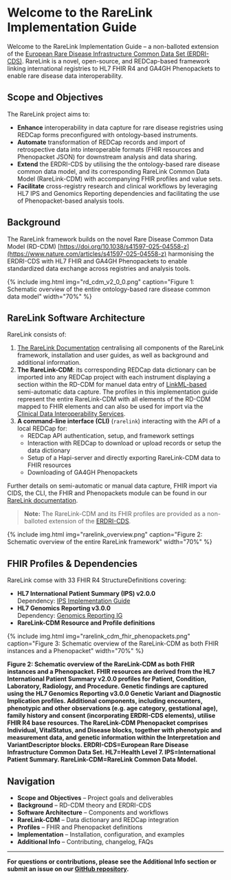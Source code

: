 # Welcome to the RareLink Implementation Guide

Welcome to the RareLink Implementation Guide – a non-balloted extension of the [European Rare Disease Infrastructure Common Data Set (ERDRI-CDS)](https://eu-rd-platform.jrc.ec.europa.eu/set-of-common-data-elements_en). RareLink is a novel, open-source, and REDCap-based framework linking international registries to HL7 FHIR R4 and  GA4GH Phenopackets to enable rare disease data interoperability.

## Scope and Objectives

The RareLink project aims to:

- **Enhance** interoperability in data capture for rare disease registries using REDCap forms preconfigured with ontology-based instruments.  
- **Automate** transformation of REDCap records and import of retrospective data into interoperable formats (FHIR resources and Phenopacket JSON) for downstream analysis and data sharing.  
- **Extend** the ERDRI-CDS by utilising the the ontology-based rare disease common data model, and its corresponding RareLink Common Data Model (RareLink-CDM) with accompanying FHIR profiles and value sets.  
- **Facilitate** cross-registry research and clinical workflows by leveraging HL7 IPS and Genomics Reporting dependencies and facilitating the use of Phenopacket-based analysis tools.


## Background

The RareLink framework builds on the novel Rare Disease Common Data Model (RD-CDM) [https://doi.org/10.1038/s41597-025-04558-z](https://www.nature.com/articles/s41597-025-04558-z) harmonising the ERDRI-CDS with HL7 FHIR and GA4GH Phenopackets to enable standardized data exchange across registries and analysis tools.

{% include img.html img="rd_cdm_v2_0_0.png" caption="Figure 1: Schematic overview of the entire ontology-based rare disease common data model" width="70%" %}

## RareLink Software Architecture

RareLink consists of:
1. [The RareLink Documentation](https://rarelink.readthedocs.io/en/latest/index.html) centralising all components of the RareLink framework, installation and user guides, as well as background and additional information.
2. **The RareLink-CDM**: its corresponding REDCap data dictionary can be imported into any REDCap project with each instrument displaying a section within the RD-CDM for manuel data entry of [LinkML-based](https://linkml.io/) semi-automatic data capture. The profiles in this implementation guide represent the entire RareLink-CDM with all elements of the RD-CDM mapped to FHIR elements and can also be used for import via the [Clinical Data Interoperability Services](https://www.sciencedirect.com/science/article/pii/S1532046421002008).
3. **A command-line interface (CLI)** (`rarelink`) interacting with the API of a local REDCap for:
   - REDCap API authentication, setup, and framework settings
   - Interaction with REDCap to download or upload records or setup the data dictionary
   - Setup of a Hapi-server and directly exporting RareLink-CDM data to FHIR resources
   - Downloading of GA4GH Phenopackets

Further details on semi-automatic or manual data capture, FHIR import via CIDS, the CLI, the FHIR and Phenopackets module can be found in our [RareLink documentation](https://rarelink.readthedocs.io/en/latest/index.html).

> **Note:** The RareLink-CDM and its FHIR profiles are provided as a non-balloted extension of the [ERDRI-CDS](https://eu-rd-platform.jrc.ec.europa.eu/set-of-common-data-elements_en).

{% include img.html img="rarelink_overview.png" caption="Figure 2: Schematic overview of the entire RareLink framework" width="70%" %}

## FHIR Profiles & Dependencies

RareLink comse with 33 FHIR R4 StructureDefinitions covering:

- **HL7 International Patient Summary (IPS) v2.0.0**  
  Dependency: [IPS Implementation Guide](https://build.fhir.org/ig/HL7/fhir-ips/)  
- **HL7 Genomics Reporting v3.0.0**  
  Dependency: [Genomics Reporting IG](https://hl7.org/fhir/uv/genomics-reporting/STU3/index.html)  
- **RareLink-CDM Resource and Profile definitions**

{% include img.html img="rarelink_cdm_fhir_phenopackets.png" caption="Figure 3: Schematic overview of the RareLink-CDM as both FHIR instances and a Phenopacket" width="70%" %}

__Figure 2: Schematic overview of the RareLink-CDM as both FHIR instances and a Phenopacket. FHIR resources are derived from the HL7 International Patient Summary v2.0.0 profiles for Patient, Condition, Laboratory, Radiology, and Procedure. Genetic findings are captured using the HL7 Genomics Reporting v3.0.0 Genetic Variant and Diagnostic Implication profiles. Additional components, including encounters, phenotypic and other observations (e.g. age category, gestational age), family history and consent (incorporating ERDRI-CDS elements), utilise FHIR R4 base resources. The RareLink-CDM Phenopacket comprises Individual, VitalStatus, and Disease blocks, together with phenotypic and measurement data, and genetic information within the Interpretation and VariantDescriptor blocks. ERDRI-CDS=European Rare Disease Infrastructure Common Data Set. HL7=Health Level 7. IPS=International Patient Summary. RareLink-CDM=RareLink Common Data Model.__

## Navigation

- **Scope and Objectives** – Project goals and deliverables  
- **Background** – RD-CDM theory and ERDRI-CDS  
- **Software Architecture** – Components and workflows  
- **RareLink-CDM** – Data dictionary and REDCap integration  
- **Profiles** – FHIR and Phenopacket definitions  
- **Implementation** – Installation, configuration, and examples  
- **Additional Info** – Contributing, changelog, FAQs  

---

**For questions or contributions, please see the **Additional Info** section or submit an issue on our [GitHub repository](https://github.com/BIH-CEI/RareLink).**
